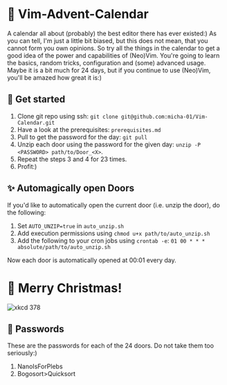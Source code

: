 # 🎁 Vim-Advent-Calendar
A calendar all about (probably) the best editor there has ever existed:)
As you can tell, I'm just a little bit biased, but this does not mean, that you cannot form you own opinions.
So try all the things in the calendar to get a good idea of the power and capabilities of (Neo)Vim.
You're going to learn the basics, random tricks, configuration and (some) advanced usage.
Maybe it is a bit much for 24 days, but if you continue to use (Neo)Vim, you'll be amazed how great it is:)

## 🚀 Get started
1. Clone git repo using ssh: `git clone git@github.com:micha-01/Vim-Calendar.git`
2. Have a look at the prerequisites: `prerequisites.md`
3. Pull to get the password for the day: `git pull`
4. Unzip each door using the password for the given day: `unzip -P <PASSWORD> path/to/Door_<X>`.
5. Repeat the steps 3 and 4 for 23 times.
52. Profit:)

## ✨ Automagically open Doors
If you'd like to automatically open the current door (i.e. unzip the door), do the following:
1. Set `AUTO_UNZIP=true` in `auto_unzip.sh`
2. Add execution permissions using `chmod u+x path/to/auto_unzip.sh`
3. Add the following to your cron jobs using `crontab -e`:
    `01 00 * * * absolute/path/to/auto_unzip.sh`

Now each door is automatically opened at 00:01 every day.

# 🎄 Merry Christmas!
![xkcd 378](https://imgs.xkcd.com/comics/real_programmers.png)

## 🔑 Passwords
These are the passwords for each of the 24 doors. Do not take them too seriously:)
1. NanoIsForPlebs
2. Bogosort>Quicksort
